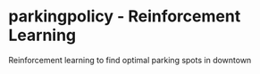 # parkingpolicy - Reinforcement Learning
Reinforcement learning to find optimal parking spots in downtown
